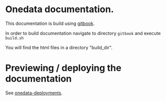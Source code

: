 # Onedata documentation.

This documentation is build using [gitbook](gitbook.com).

In order to build documentation navigate to directory `gitbook` and execute `build.sh`

You will find the html files in a directory "build_dir".


# Previewing / deploying the documentation
See [onedata-deployments](https://git.onedata.org/projects/VFS/repos/onedata-deployments/browse/homepage/onedata.org).
